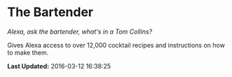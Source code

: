# The Bartender
*Alexa, ask the bartender, what's in a Tom Collins?*

Gives Alexa access to over 12,000 cocktail recipes and instructions on how to make them.

**Last Updated:** 2016-03-12 16:38:25